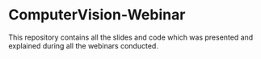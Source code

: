 # ComputerVision-Webinar
This repository contains all the slides and code which was presented and explained during all the webinars conducted.
